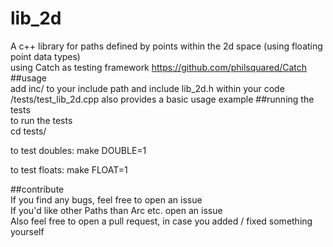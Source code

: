 # lib_2d
A c++ library for paths defined by points within the 2d space (using floating point data types)  
using Catch as testing framework https://github.com/philsquared/Catch  
##usage  
add inc/ to your include path and include lib_2d.h within your code  
/tests/test_lib_2d.cpp also provides a basic usage example
##running the tests  
to run the tests  
cd tests/  
  
to test doubles:
make DOUBLE=1  
  
to test floats:
make FLOAT=1

##contribute  
If you find any bugs, feel free to open an issue  
If you'd like other Paths than Arc etc. open an issue  
Also feel free to open a pull request, in case you added / fixed something yourself
